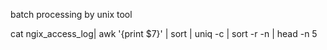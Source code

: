 batch processing by unix tool 

cat ngix_access_log| awk '{print $7}' | sort | uniq -c | sort -r  -n  | head -n 5
